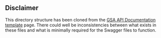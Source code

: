 ## Disclaimer

This directory structure has been cloned from the [GSA API Documentation template](https://github.com/GSA/api-documentation-template.git) page. There could well be inconsistencies between what exists in these files and what is minimally required for the Swagger files to function. 

